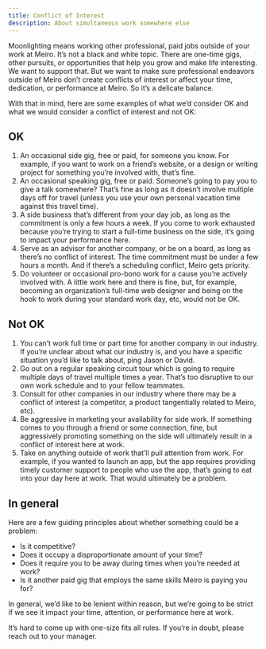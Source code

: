 ```yaml
---
title: Conflict of Interest
description: About simultaneous work somewhere else
---
```


Moonlighting means working other professional, paid jobs outside of your work at Meiro. It’s not a black and white topic. There are one-time gigs, other pursuits, or opportunities that help you grow and make life interesting. We want to support that. But we want to make sure professional endeavors outside of Meiro don’t create conflicts of interest or affect your time, dedication, or performance at Meiro. So it’s a delicate balance.

With that in mind, here are some examples of what we’d consider OK and what we would consider a conflict of interest and not OK:

## OK

1. An occasional side gig, free or paid, for someone you know. For example, if you want to work on a friend’s website, or a design or writing project for something you’re involved with, that’s fine.
2. An occasional speaking gig, free or paid. Someone’s going to pay you to give a talk somewhere? That’s fine as long as it doesn’t involve multiple days off for travel (unless you use your own personal vacation time against this travel time).
3. A side business that’s different from your day job, as long as the commitment is only a few hours a week. If you come to work exhausted because you’re trying to start a full-time business on the side, it’s going to impact your performance here.
4. Serve as an advisor for another company, or be on a board, as long as there’s no conflict of interest. The time commitment must be under a few hours a month. And if there’s a scheduling conflict, Meiro gets priority.
5. Do volunteer or occasional pro-bono work for a cause you’re actively involved with. A little work here and there is fine, but, for example, becoming an organization’s full-time web designer and being on the hook to work during your standard work day, etc, would not be OK.

## Not OK

1. You can’t work full time or part time for another company in our industry. If you’re unclear about what our industry is, and you have a specific situation you’d like to talk about, ping Jason or David.
2. Go out on a regular speaking circuit tour which is going to require multiple days of travel multiple times a year. That’s too disruptive to our own work schedule and to your fellow teammates.
3. Consult for other companies in our industry where there may be a conflict of interest (a competitor, a product tangentially related to Meiro, etc).
4. Be aggressive in marketing your availability for side work. If something comes to you through a friend or some connection, fine, but aggressively promoting something on the side will ultimately result in a conflict of interest here at work.
5. Take on anything outside of work that’ll pull attention from work. For example, if you wanted to launch an app, but the app requires providing timely customer support to people who use the app, that’s going to eat into your day here at work. That would ultimately be a problem.

## In general

Here are a few guiding principles about whether something could be a problem:

* Is it competitive?
* Does it occupy a disproportionate amount of your time?
* Does it require you to be away during times when you’re needed at work?
* Is it another paid gig that employs the same skills Meiro is paying you for?

In general, we’d like to be lenient within reason, but we’re going to be strict if we see it impact your time, attention, or performance here at work.

It’s hard to come up with one-size fits all rules. If you’re in doubt, please reach out to your manager.
